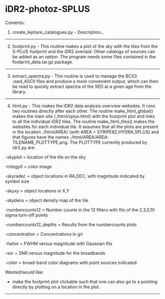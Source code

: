 # iDR2-photoz-SPLUS
Contents:

1. create_lephare_catalogues.py - 
Description...
---
2. footprint.py - 
This routine makes a plot of the sky with the tiles from the S-PLUS footprint and the iDR2 overlaid. Other catalogs of sources can be added as an option. The program needs some files contained in the footprint_data.tar.gz package.
---
3. extract_spectra.py - 
This routine is used to manage the BC03 .ised_ASCII files and produce a more convenient output, which can then be read to quickly extract spectra of the SED at a given age from the library. 
---
4. html.py - 
This makes the iDR2 data analysis overview websites. It runs two routines directly after each other. The routine make_html_global() makes the main site (./html/splus.html) with the footprint plot and links to all the individual iDR2 tiles. The routine make_html_tiles() makes the websites for each individual tile. It assumes that all the plots are present in the location ./html/AREA/ (with AREA = STRIPE82,HYDRA,SPLUS) and that figures have the names ./html/AREA/AREA-TILENAME_PLOTTYPE.png. The PLOTTYPE currently produced by idr2.py are:
  
-skyplot = location of the tile on the sky

-trilogy0 = color image

-skyradec = object locations in RA,DEC, with magnitude indicated by symbol size

-skyxy = object locations in X,Y

-skydens = object density map of the tile

-numbercounts12 = Number counts in the 12 filters with fits of the 2,3,5,10 sigma turn-off points

-numbercounts12_depths = Results from the numbercounts plots

-concentration = Concentrations in gri

-fwhm = FWHM versus magnitude with Gaussian fits 

-snr = SNR versus magnitude for the broadbands

-color = broad-band color diagrams with point sources indicated

Wanted/would like:
- make the footprint plot clickable such that one can also go to a pointing directly by plotting on a location in the plot.
---

